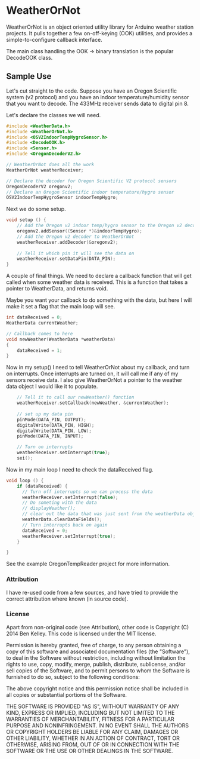# WeatherOrNot

WeatherOrNot is an object oriented utility library for Arduino weather station projects.
It pulls together a few on-off-keying (OOK) utilities, and provides a simple-to-configure callback interface.

The main class handling the OOK -> binary translation is the popular DecodeOOK class.

## Sample Use

Let's cut straight to the code. Suppose you have an Oregon Scientific system (v2 protocol) and you have an indoor temperature/humidity sensor that you want to decode. The 433MHz receiver sends data to digital pin 8.

Let's declare the classes we will need.

```cpp
#include <WeatherData.h>
#include <WeatherOrNot.h>
#include <OSV2IndoorTempHygroSensor.h>
#include <DecodeOOK.h>
#include <Sensor.h>
#include <OregonDecoderV2.h>

// WeatherOrNot does all the work
WeatherOrNot weatherReceiver;

// Declare the decoder for Oregon Scientific V2 protocol sensors
OregonDecoderV2 oregonv2;
// Declare an Oregon Scientific indoor temperature/hygro sensor
OSV2IndoorTempHygroSensor indoorTempHygro;
```

Next we do some setup.

```cpp
void setup () {
    // Add the Oregon v2 indoor temp/hygro sensor to the Oregon v2 decoder
    oregonv2.addSensor((Sensor *)&indoorTempHygro);
    // Add the Oregon v2 decoder to WeatherOrNot
    weatherReceiver.addDecoder(&oregonv2);
    
    // Tell it which pin it will see the data on    
    weatherReceiver.setDataPin(DATA_PIN);
}
```

A couple of final things. We need to declare a callback function that will get
called when some weather data is received. This is a function that takes a pointer to 
WeatherData, and returns void.

Maybe you want your callback to do something with the data, but here I will make
it set a flag that the main loop will see.

```cpp
int dataReceived = 0;
WeatherData currentWeather;

// Callback comes to here
void newWeather(WeatherData *weatherData)
{
    dataReceived = 1;
}
```

Now in my setup() I need to tell WeatherOrNot about my callback, and turn
on interrupts. Once interrupts are turned on, it will call me if any of my
sensors receive data. I also give WeatherOrNot a pointer to the weather data
object I would like it to populate.

```cpp
    // Tell it to call our newWeather() function
    weatherReceiver.setCallback(newWeather, &currentWeather);
    
    // set up my data pin
    pinMode(DATA_PIN, OUTPUT);
    digitalWrite(DATA_PIN, HIGH);
    digitalWrite(DATA_PIN, LOW);
    pinMode(DATA_PIN, INPUT);

    // Turn on interrupts    
    weatherReceiver.setInterrupt(true);
    sei();
```

Now in my main loop I need to check the dataReceived flag.

```cpp
void loop () {
    if (dataReceived) {
      // Turn off interrupts so we can process the data
      weatherReceiver.setInterrupt(false);
      // Do someting with the data
      // displayWeather();
      // clear out the data that was just sent from the weatherData object
      weatherData.clearDataFields();
      // Turn interrupts back on again
      dataReceived = 0;
      weatherReceiver.setInterrupt(true);
    }

}
```

See the example OregonTempReader project for more information.

### Attribution

I have re-used code from a few sources, and have tried to provide the correct attribution where known (in source code).

### License

Apart from non-original code (see Attribution), other code is Copyright (C) 2014
Ben Kelley. This code is licensed under the MIT license.

Permission is hereby granted, free of charge, to any person obtaining a copy
of this software and associated documentation files (the "Software"), to deal
in the Software without restriction, including without limitation the rights
to use, copy, modify, merge, publish, distribute, sublicense, and/or sell
copies of the Software, and to permit persons to whom the Software is
furnished to do so, subject to the following conditions:

The above copyright notice and this permission notice shall be included in
all copies or substantial portions of the Software.

THE SOFTWARE IS PROVIDED "AS IS", WITHOUT WARRANTY OF ANY KIND, EXPRESS OR
IMPLIED, INCLUDING BUT NOT LIMITED TO THE WARRANTIES OF MERCHANTABILITY,
FITNESS FOR A PARTICULAR PURPOSE AND NONINFRINGEMENT. IN NO EVENT SHALL THE
AUTHORS OR COPYRIGHT HOLDERS BE LIABLE FOR ANY CLAIM, DAMAGES OR OTHER
LIABILITY, WHETHER IN AN ACTION OF CONTRACT, TORT OR OTHERWISE, ARISING FROM,
OUT OF OR IN CONNECTION WITH THE SOFTWARE OR THE USE OR OTHER DEALINGS IN
THE SOFTWARE.
